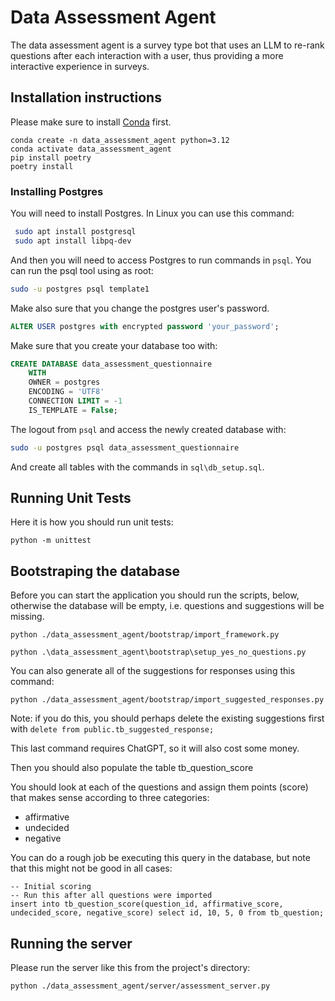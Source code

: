 # Data Assessment Agent

The data assessment agent is a survey type bot that uses an LLM to re-rank questions after each interaction with a user, thus providing a more interactive experience in surveys.

## Installation instructions

Please make sure to install [Conda](https://conda.io/projects/conda/en/latest/user-guide/install/index.html) first.

```
conda create -n data_assessment_agent python=3.12
conda activate data_assessment_agent
pip install poetry
poetry install
```

### Installing Postgres

You will need to install Postgres. In Linux you can use this command:

```bash
 sudo apt install postgresql
 sudo apt install libpq-dev
```

And then you will need to access Postgres to run commands in `psql`. You can run the psql tool using as root:

```bash
sudo -u postgres psql template1
```

Make also sure that you change the postgres user's password.

```sql
ALTER USER postgres with encrypted password 'your_password';
```

Make sure that you create your database too with:

```sql
CREATE DATABASE data_assessment_questionnaire
    WITH
    OWNER = postgres
    ENCODING = 'UTF8'
    CONNECTION LIMIT = -1
    IS_TEMPLATE = False;
```

The logout from `psql` and access the newly created database with:

```bash
sudo -u postgres psql data_assessment_questionnaire
```

And create all tables with the commands in `sql\db_setup.sql`.


## Running Unit Tests

Here it is how you should run unit tests:

```
python -m unittest
```

## Bootstraping the database

Before you can start the application you should run the scripts, below, otherwise the database will be empty, i.e. questions and suggestions will be missing.

```
python ./data_assessment_agent/bootstrap/import_framework.py
```

```
python .\data_assessment_agent\bootstrap\setup_yes_no_questions.py
```

You can also generate all of the suggestions for responses using this command:

```
python ./data_assessment_agent/bootstrap/import_suggested_responses.py
```

Note: if you do this, you should perhaps delete the existing suggestions first with `delete from public.tb_suggested_response;`

This last command requires ChatGPT, so it will also cost some money.

Then you should also populate the table tb_question_score 

You should look at each of the questions and assign them points (score) that makes sense according to three categories:

- affirmative
- undecided
- negative

You can do a rough job be executing this query in the database, but note that this might not be good in all cases:

```
-- Initial scoring
-- Run this after all questions were imported
insert into tb_question_score(question_id, affirmative_score, undecided_score, negative_score) select id, 10, 5, 0 from tb_question;
```

## Running the server

Please run the server like this from the project's directory:

```
python ./data_assessment_agent/server/assessment_server.py
```